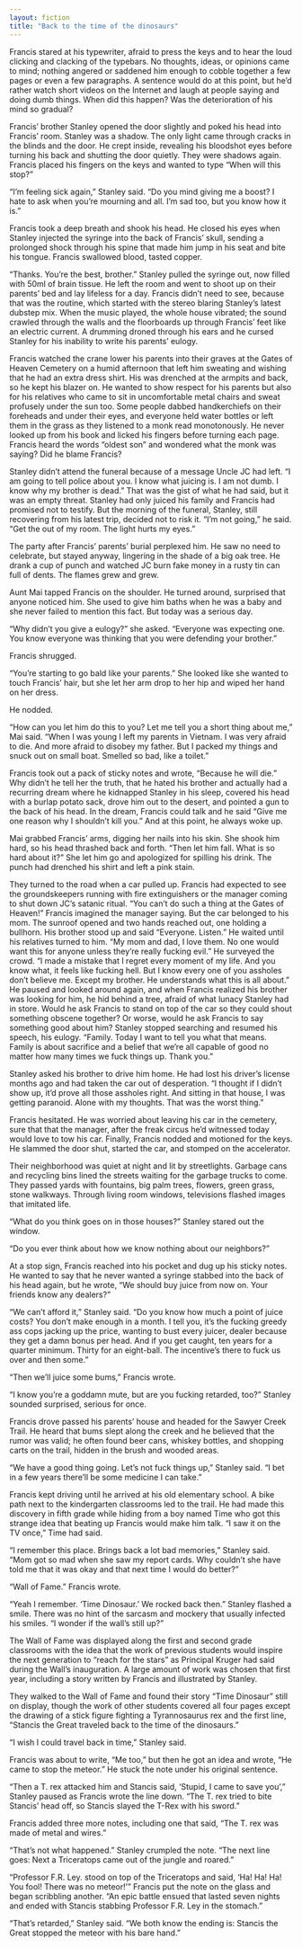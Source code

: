 ```yaml
---
layout: fiction
title: "Back to the time of the dinosaurs"
---
```



Francis stared at his typewriter, afraid to press the keys and to hear the loud clicking and clacking of the typebars. No thoughts, ideas, or opinions came to mind; nothing angered or saddened him enough to cobble together a few pages or even a few paragraphs. A sentence would do at this point, but he’d rather watch short videos on the Internet and laugh at people saying and doing dumb things. When did this happen? Was the deterioration of his mind so gradual?

Francis’ brother Stanley opened the door slightly and poked his head into Francis’ room. Stanley was a shadow. The only light came through cracks in the blinds and the door. He crept inside, revealing his bloodshot eyes before turning his back and shutting the door quietly. They were shadows again. Francis placed his fingers on the keys and wanted to type “When will this stop?”

“I’m feeling sick again,” Stanley said. “Do you mind giving me a boost? I hate to ask when you’re mourning and all. I’m sad too, but you know how it is.”

Francis took a deep breath and shook his head. He closed his eyes when Stanley injected the syringe into the back of Francis’ skull, sending a prolonged shock through his spine that made him jump in his seat and bite his tongue. Francis swallowed blood, tasted copper.

“Thanks. You’re the best, brother.” Stanley pulled the syringe out, now filled with 50ml of brain tissue. He left the room and went to shoot up on their parents’ bed and lay lifeless for a day. Francis didn’t need to see, because that was the routine, which started with the stereo blaring Stanley’s latest dubstep mix. When the music played, the whole house vibrated; the sound crawled through the walls and the floorboards up through Francis’ feet like an electric current. A drumming droned through his ears and he cursed Stanley for his inability to write his parents’ eulogy.


Francis watched the crane lower his parents into their graves at the Gates of Heaven Cemetery on a humid afternoon that left him sweating and wishing that he had an extra dress shirt. His was drenched at the armpits and back, so he kept his blazer on. He wanted to show respect for his parents but also for his relatives who came to sit in uncomfortable metal chairs and sweat profusely under the sun too. Some people dabbed handkerchiefs on their foreheads and under their eyes, and everyone held water bottles or left them in the grass as they listened to a monk read monotonously. He never looked up from his book and licked his fingers before turning each page. Francis heard the words “oldest son” and wondered what the monk was saying? Did he blame Francis?

Stanley didn’t attend the funeral because of a message Uncle JC had left. “I am going to tell police about you. I know what juicing is. I am not dumb. I know why my brother is dead.” That was the gist of what he had said, but it was an empty threat. Stanley had only juiced his family and Francis had promised not to testify. But the morning of the funeral, Stanley, still recovering from his latest trip, decided not to risk it. “I’m not going,” he said. “Get the out of my room. The light hurts my eyes.”

The party after Francis’ parents’ burial perplexed him. He saw no need to celebrate, but stayed anyway, lingering in the shade of a big oak tree. He drank a cup of punch and watched JC burn fake money in a rusty tin can full of dents. The flames grew and grew.

Aunt Mai tapped Francis on the shoulder. He turned around, surprised that anyone noticed him. She used to give him baths when he was a baby and she never failed to mention this fact. But today was a serious day.

“Why didn’t you give a eulogy?” she asked. “Everyone was expecting one. You know everyone was thinking that you were defending your brother.”

Francis shrugged.

“You’re starting to go bald like your parents.” She looked like she wanted to touch Francis’ hair, but she let her arm drop to her hip and wiped her hand on her dress.

He nodded.

“How can you let him do this to you? Let me tell you a short thing about me,” Mai said. “When I was young I left my parents in Vietnam. I was very afraid to die. And more afraid to disobey my father. But I packed my things and snuck out on small boat. Smelled so bad, like a toilet.”

Francis took out a pack of sticky notes and wrote, “Because he will die.” Why didn’t he tell her the truth, that he hated his brother and actually had a recurring dream where he kidnapped Stanley in his sleep, covered his head with a burlap potato sack, drove him out to the desert, and pointed a gun to the back of his head. In the dream, Francis could talk and he said “Give me one reason why I shouldn’t kill you.” And at this point, he always woke up.

Mai grabbed Francis’ arms, digging her nails into his skin. She shook him hard, so his head thrashed back and forth. “Then let him fall. What is so hard about it?” She let him go and apologized for spilling his drink. The punch had drenched his shirt and left a pink stain.

They turned to the road when a car pulled up. Francis had expected to see the groundskeepers running with fire extinguishers or the manager coming to shut down JC’s satanic ritual. “You can’t do such a thing at the Gates of Heaven!” Francis imagined the manager saying. But the car belonged to his mom. The sunroof opened and two hands reached out, one holding a bullhorn. His brother stood up and said “Everyone. Listen.” He waited until his relatives turned to him. “My mom and dad, I love them. No one would want this for anyone unless they’re really fucking evil.” He surveyed the crowd. “I made a mistake that I regret every moment of my life. And you know what, it feels like fucking hell. But I know every one of you assholes don’t believe me. Except my brother. He understands what this is all about.” He paused and looked around again, and when Francis realized his brother was looking for him, he hid behind a tree, afraid of what lunacy Stanley had in store. Would he ask Francis to stand on top of the car so they could shout something obscene together? Or worse, would he ask Francis to say something good about him? Stanley stopped searching and resumed his speech, his eulogy. “Family. Today I want to tell you what that means. Family is about sacrifice and a belief that we’re all capable of good no matter how many times we fuck things up. Thank you.”

Stanley asked his brother to drive him home. He had lost his driver’s license months ago and had taken the car out of desperation. “I thought if I didn’t show up, it’d prove all those assholes right. And sitting in that house, I was getting paranoid. Alone with my thoughts. That was the worst thing.”

Francis hesitated. He was worried about leaving his car in the cemetery, sure that that the manager, after the freak circus he’d witnessed today would love to tow his car. Finally, Francis nodded and motioned for the keys. He slammed the door shut, started the car, and stomped on the accelerator.

Their neighborhood was quiet at night and lit by streetlights. Garbage cans and recycling bins lined the streets waiting for the garbage trucks to come. They passed yards with fountains, big palm trees, flowers, green grass, stone walkways. Through living room windows, televisions flashed images that imitated life.

“What do you think goes on in those houses?” Stanley stared out the window.

“Do you ever think about how we know nothing about our neighbors?”

At a stop sign, Francis reached into his pocket and dug up his sticky notes. He wanted to say that he never wanted a syringe stabbed into the back of his head again, but he wrote, “We should buy juice from now on. Your friends know any dealers?”

“We can’t afford it,” Stanley said. “Do you know how much a point of juice costs? You don’t make enough in a month. I tell you, it’s the fucking greedy ass cops jacking up the price, wanting to bust every juicer, dealer because they get a damn bonus per head. And if you get caught, ten years for a quarter minimum. Thirty for an eight-ball. The incentive’s there to fuck us over and then some.”

“Then we’ll juice some bums,” Francis wrote.

“I know you’re a goddamn mute, but are you fucking retarded, too?” Stanley sounded surprised, serious for once.

Francis drove passed his parents’ house and headed for the Sawyer Creek Trail. He heard that bums slept along the creek and he believed that the rumor was valid; he often found beer cans, whiskey bottles, and shopping carts on the trail, hidden in the brush and wooded areas.

“We have a good thing going. Let’s not fuck things up,” Stanley said. “I bet in a few years there’ll be some medicine I can take.”

Francis kept driving until he arrived at his old elementary school. A bike path next to the kindergarten classrooms led to the trail. He had made this discovery in fifth grade while hiding from a boy named Time who got this strange idea that beating up Francis would make him talk. “I saw it on the TV once,” Time had said.

“I remember this place. Brings back a lot bad memories,” Stanley said. “Mom got so mad when she saw my report cards. Why couldn’t she have told me that it was okay and that next time I would do better?”

“Wall of Fame.” Francis wrote.

“Yeah I remember. ‘Time Dinosaur.’ We rocked back then.” Stanley flashed a smile. There was no hint of the sarcasm and mockery that usually infected his smiles. “I wonder if the wall’s still up?”

The Wall of Fame was displayed along the first and second grade classrooms with the idea that the work of previous students would inspire the next generation to “reach for the stars” as Principal Kruger had said during the Wall’s inauguration. A large amount of work was chosen that first year, including a story written by Francis and illustrated by Stanley.

They walked to the Wall of Fame and found their story “Time Dinosaur” still on display, though the work of other students covered all four pages except the drawing of a stick figure fighting a Tyrannosaurus rex and the first line, “Stancis the Great traveled back to the time of the dinosaurs.”

“I wish I could travel back in time,” Stanley said.

Francis was about to write, “Me too,” but then he got an idea and wrote, “He came to stop the meteor.” He stuck the note under his original sentence.

“Then a T. rex attacked him and Stancis said, ‘Stupid, I came to save you’,” Stanley paused as Francis wrote the line down. “The T. rex tried to bite Stancis’ head off, so Stancis slayed the T-Rex with his sword.”

Francis added three more notes, including one that said, “The T. rex was made of metal and wires.”

“That’s not what happened.” Stanley crumpled the note. “The next line goes: Next a Triceratops came out of the jungle and roared.”

“Professor F.R. Ley. stood on top of the Triceratops and said, ‘Ha! Ha! Ha! You fool! There was no meteor!’” Francis put the note on the glass and began scribbling another. “An epic battle ensued that lasted seven nights and ended with Stancis stabbing Professor F.R. Ley in the stomach.”

“That’s retarded,” Stanley said. “We both know the ending is: Stancis the Great stopped the meteor with his bare hand.”
